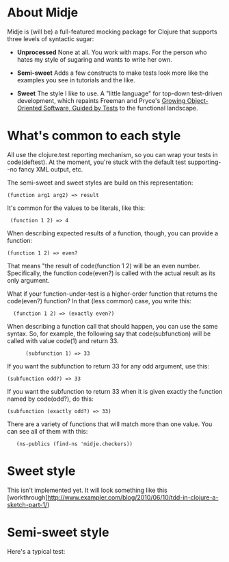 About Midje
=======================

Midje is (will be) a full-featured mocking package for
Clojure that supports three levels of syntactic sugar:

* **Unprocessed** None at all. You work with maps. For the
  person who hates my style of sugaring and wants to write
  her own.

* **Semi-sweet** Adds a few constructs to make tests look
  more like the examples you see in tutorials and the like.

* **Sweet** The style I like to use. A "little language" for
  top-down test-driven development, which repaints Freeman
  and Pryce's [Growing Object-Oriented Software, Guided by
  Tests](http://www.growing-object-oriented-software.com/)
  to the functional landscape. 

# What's common to each style #

All use the clojure.test reporting mechanism, so you can
wrap your tests in code(deftest). At the moment, you're
stuck with the default test supporting--no fancy XML output,
etc. 

The semi-sweet and sweet styles are build on this
representation:

	(function arg1 arg2) => result

It's common for the values to be literals, like this:

     (function 1 2) => 4

When describing expected results of a function, though, you
can provide a function:

    (function 1 2) => even?

That means "the result of code(function 1 2) will be an even
number. Specifically, the function code(even?) is called
with the actual result as its only argument. 

What if your function-under-test is a higher-order function
that returns the code(even?) function? In that (less common)
case, you write this:

      (function 1 2) => (exactly even?) 

When describing a function call that should happen, you can
use the same syntax. So, for example, the following say that
code(subfunction) will be called with value code(1) and
return 33.

		  (subfunction 1) => 33

If you want the subfunction to return 33 for any odd argument,
use this:

    (subfunction odd?) => 33

If you want the subfunction to return 33 when it is given
exactly the function named by code(odd?), do this:

	(subfunction (exactly odd?) => 33)

There are a variety of functions that will match more than one
value. You can see all of them with this:

       (ns-publics (find-ns 'midje.checkers))

# Sweet style #

This isn't implemented yet. It will look something like this
[workthrough]http://www.exampler.com/blog/2010/06/10/tdd-in-clojure-a-sketch-part-1/)

# Semi-sweet style #

Here's a typical test:

       
